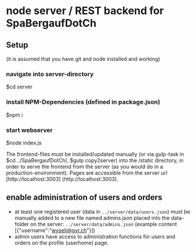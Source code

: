 # node server / REST backend for SpaBergaufDotCh

## Setup

(it is assumed that you have git and node installed and working)


### navigate into server-directory
$cd server

### install NPM-Dependencies (defined in package.json)
$npm i

### start webserver
$node index.js


The frontend-files must be installed/updated manually (or via gulp-task in $cd ../SpaBergaufDotCh/, $gulp copy2server) into the /static directory,
in order to serve the frontend from the server (as you would do in a production-environment).
Pages are accessible from the server url [http://localhost:3003] (http://localhost:3003).


## enable administration of users and orders
- at least one registered user (data in `../server/data/users.json`) must be manually added to a new file named admins.json placed into the data-folder on the server: `../server/data/admins.json`
(example content [{"username":"wyseli@gyr.ch"}])
- admin users have access to administration functions for users and orders on the profile (userhome) page.